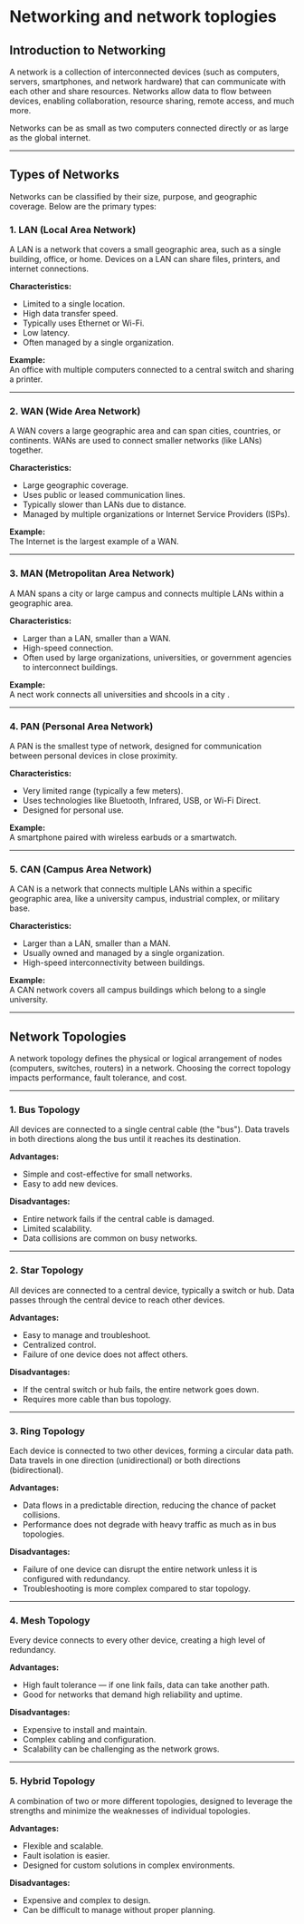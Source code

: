 # Networking and network toplogies

## Introduction to Networking

A network is a collection of interconnected devices (such as computers, servers, smartphones, and network hardware) that can communicate with each other and share resources. Networks allow data to flow between devices, enabling collaboration, resource sharing, remote access, and much more.

Networks can be as small as two computers connected directly or as large as the global internet.

---

## Types of Networks

Networks can be classified by their size, purpose, and geographic coverage. Below are the primary types:

### 1. LAN (Local Area Network)

A LAN is a network that covers a small geographic area, such as a single building, office, or home. Devices on a LAN can share files, printers, and internet connections.

**Characteristics:**
- Limited to a single location.
- High data transfer speed.
- Typically uses Ethernet or Wi-Fi.
- Low latency.
- Often managed by a single organization.

**Example:**  
An office with multiple computers connected to a central switch and sharing a printer.

---

### 2. WAN (Wide Area Network)

A WAN covers a large geographic area and can span cities, countries, or continents. WANs are used to connect smaller networks (like LANs) together.

**Characteristics:**
- Large geographic coverage.
- Uses public or leased communication lines.
- Typically slower than LANs due to distance.
- Managed by multiple organizations or Internet Service Providers (ISPs).

**Example:**  
The Internet is the largest example of a WAN.

---

### 3. MAN (Metropolitan Area Network)

A MAN spans a city or large campus and connects multiple LANs within a geographic area.

**Characteristics:**
- Larger than a LAN, smaller than a WAN.
- High-speed connection.
- Often used by large organizations, universities, or government agencies to interconnect buildings.

**Example:**  
A nect work connects all universities and shcools in a city .

---

### 4. PAN (Personal Area Network)

A PAN is the smallest type of network, designed for communication between personal devices in close proximity.

**Characteristics:**
- Very limited range (typically a few meters).
- Uses technologies like Bluetooth, Infrared, USB, or Wi-Fi Direct.
- Designed for personal use.

**Example:**  
A smartphone paired with wireless earbuds or a smartwatch.

---

### 5. CAN (Campus Area Network)

A CAN is a network that connects multiple LANs within a specific geographic area, like a university campus, industrial complex, or military base.

**Characteristics:**
- Larger than a LAN, smaller than a MAN.
- Usually owned and managed by a single organization.
- High-speed interconnectivity between buildings.

**Example:**  
A CAN network covers all campus buildings which belong to a single university.

---

## Network Topologies

A network topology defines the physical or logical arrangement of nodes (computers, switches, routers) in a network. Choosing the correct topology impacts performance, fault tolerance, and cost.

---

### 1. Bus Topology

All devices are connected to a single central cable (the "bus"). Data travels in both directions along the bus until it reaches its destination.

**Advantages:**
- Simple and cost-effective for small networks.
- Easy to add new devices.

**Disadvantages:**
- Entire network fails if the central cable is damaged.
- Limited scalability.
- Data collisions are common on busy networks.

---

### 2. Star Topology

All devices are connected to a central device, typically a switch or hub. Data passes through the central device to reach other devices.

**Advantages:**
- Easy to manage and troubleshoot.
- Centralized control.
- Failure of one device does not affect others.

**Disadvantages:**
- If the central switch or hub fails, the entire network goes down.
- Requires more cable than bus topology.

---

### 3. Ring Topology

Each device is connected to two other devices, forming a circular data path. Data travels in one direction (unidirectional) or both directions (bidirectional).

**Advantages:**
- Data flows in a predictable direction, reducing the chance of packet collisions.
- Performance does not degrade with heavy traffic as much as in bus topologies.

**Disadvantages:**
- Failure of one device can disrupt the entire network unless it is configured with redundancy.
- Troubleshooting is more complex compared to star topology.

---

### 4. Mesh Topology

Every device connects to every other device, creating a high level of redundancy.

**Advantages:**
- High fault tolerance — if one link fails, data can take another path.
- Good for networks that demand high reliability and uptime.

**Disadvantages:**
- Expensive to install and maintain.
- Complex cabling and configuration.
- Scalability can be challenging as the network grows.

---

### 5. Hybrid Topology

A combination of two or more different topologies, designed to leverage the strengths and minimize the weaknesses of individual topologies.

**Advantages:**
- Flexible and scalable.
- Fault isolation is easier.
- Designed for custom solutions in complex environments.

**Disadvantages:**
- Expensive and complex to design.
- Can be difficult to manage without proper planning.
